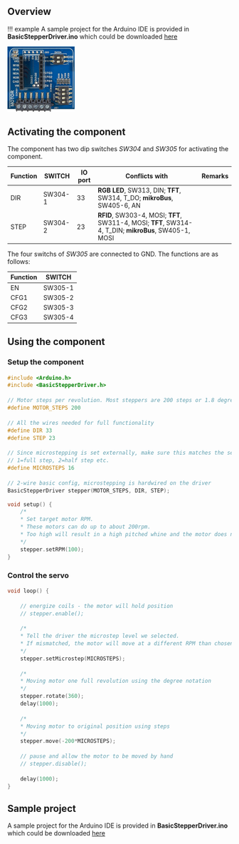 ## Overview

!!! example
    A sample project for the Arduino IDE is provided in **BasicStepperDriver.ino** which could be downloaded [here](../../source/esp32/BasicStepperDriver/BasicStepperDriver.ino)

<img src="/images/esp32/block_motor.png"  width="30%">

## Activating the component
The component has two dip switches *SW304* and *SW305* for activating the component.

|Function|SWITCH|IO port|Conflicts with|Remarks|
|------------------|----------|----------|----------|----------|
|DIR|SW304-1|33|**RGB LED**, SW313, DIN; **TFT**, SW314, T_DO; **mikroBus**, SW405-6, AN
|STEP|SW304-2|23|**RFID**, SW303-4, MOSI; **TFT**, SW311-4, MOSI; **TFT**, SW314-4, T_DIN; **mikroBus**, SW405-1, MOSI

The four switchs of *SW305* are connected to GND. The functions are as follows:

|Function|SWITCH|
|------------------|----------|
|EN|SW305-1|
|CFG1|SW305-2|
|CFG2|SW305-3|
|CFG3|SW305-4|

## Using the component

### Setup the component
```c
#include <Arduino.h>
#include <BasicStepperDriver.h>

// Motor steps per revolution. Most steppers are 200 steps or 1.8 degrees/step
#define MOTOR_STEPS 200

// All the wires needed for full functionality
#define DIR 33
#define STEP 23

// Since microstepping is set externally, make sure this matches the selected mode
// 1=full step, 2=half step etc.
#define MICROSTEPS 16

// 2-wire basic config, microstepping is hardwired on the driver
BasicStepperDriver stepper(MOTOR_STEPS, DIR, STEP);

```

```c
void setup() {
    /*
    * Set target motor RPM.
    * These motors can do up to about 200rpm.
    * Too high will result in a high pitched whine and the motor does not move.
    */
    stepper.setRPM(100);
}
```
### Control the servo

```c
void loop() {

    // energize coils - the motor will hold position
    // stepper.enable();

    /*
    * Tell the driver the microstep level we selected.
    * If mismatched, the motor will move at a different RPM than chosen.
    */
    stepper.setMicrostep(MICROSTEPS);

    /*
    * Moving motor one full revolution using the degree notation
    */
    stepper.rotate(360);
    delay(1000);

    /*
    * Moving motor to original position using steps
    */
    stepper.move(-200*MICROSTEPS);

    // pause and allow the motor to be moved by hand
    // stepper.disable();

    delay(1000);
}
```

## Sample project

A sample project for the Arduino IDE is provided in **BasicStepperDriver.ino** which could be downloaded [here](../../source/esp32/BasicStepperDriver/BasicStepperDriver.ino)
